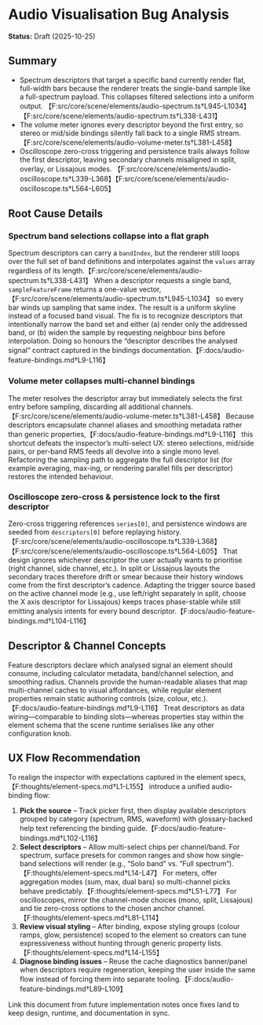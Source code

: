 # Audio Visualisation Bug Analysis

**Status:** Draft (2025-10-25)

## Summary
- Spectrum descriptors that target a specific band currently render flat, full-width bars because the renderer treats the single-band sample like a full-spectrum payload. This collapses filtered selections into a uniform output. 【F:src/core/scene/elements/audio-spectrum.ts†L945-L1034】【F:src/core/scene/elements/audio-spectrum.ts†L338-L431】
- The volume meter ignores every descriptor beyond the first entry, so stereo or mid/side bindings silently fall back to a single RMS stream. 【F:src/core/scene/elements/audio-volume-meter.ts†L381-L458】
- Oscilloscope zero-cross triggering and persistence trails always follow the first descriptor, leaving secondary channels misaligned in split, overlay, or Lissajous modes. 【F:src/core/scene/elements/audio-oscilloscope.ts†L339-L368】【F:src/core/scene/elements/audio-oscilloscope.ts†L564-L605】

## Root Cause Details

### Spectrum band selections collapse into a flat graph
Spectrum descriptors can carry a `bandIndex`, but the renderer still loops over the full set of band definitions and interpolates against the `values` array regardless of its length.【F:src/core/scene/elements/audio-spectrum.ts†L338-L431】 When a descriptor requests a single band, `sampleFeatureFrame` returns a one-value vector,【F:src/core/scene/elements/audio-spectrum.ts†L945-L1034】 so every bar winds up sampling that same index. The result is a uniform skyline instead of a focused band visual. The fix is to recognize descriptors that intentionally narrow the band set and either (a) render only the addressed band, or (b) widen the sample by requesting neighbour bins before interpolation. Doing so honours the “descriptor describes the analysed signal” contract captured in the bindings documentation.【F:docs/audio-feature-bindings.md†L9-L116】

### Volume meter collapses multi-channel bindings
The meter resolves the descriptor array but immediately selects the first entry before sampling, discarding all additional channels.【F:src/core/scene/elements/audio-volume-meter.ts†L381-L458】 Because descriptors encapsulate channel aliases and smoothing metadata rather than generic properties,【F:docs/audio-feature-bindings.md†L9-L116】 this shortcut defeats the inspector’s multi-select UX: stereo selections, mid/side pairs, or per-band RMS feeds all devolve into a single mono level. Refactoring the sampling path to aggregate the full descriptor list (for example averaging, max-ing, or rendering parallel fills per descriptor) restores the intended behaviour.

### Oscilloscope zero-cross & persistence lock to the first descriptor
Zero-cross triggering references `series[0]`, and persistence windows are seeded from `descriptors[0]` before replaying history.【F:src/core/scene/elements/audio-oscilloscope.ts†L339-L368】【F:src/core/scene/elements/audio-oscilloscope.ts†L564-L605】 That design ignores whichever descriptor the user actually wants to prioritise (right channel, side channel, etc.). In split or Lissajous layouts the secondary traces therefore drift or smear because their history windows come from the first descriptor’s cadence. Adapting the trigger source based on the active channel mode (e.g., use left/right separately in split, choose the X axis descriptor for Lissajous) keeps traces phase-stable while still emitting analysis intents for every bound descriptor.【F:docs/audio-feature-bindings.md†L104-L116】

## Descriptor & Channel Concepts
Feature descriptors declare which analysed signal an element should consume, including calculator metadata, band/channel selection, and smoothing radius. Channels provide the human-readable aliases that map multi-channel caches to visual affordances, while regular element properties remain static authoring controls (size, colour, etc.).【F:docs/audio-feature-bindings.md†L9-L116】 Treat descriptors as data wiring—comparable to binding slots—whereas properties stay within the element schema that the scene runtime serialises like any other configuration knob.

## UX Flow Recommendation
To realign the inspector with expectations captured in the element specs,【F:thoughts/element-specs.md†L1-L155】 introduce a unified audio-binding flow:

1. **Pick the source** – Track picker first, then display available descriptors grouped by category (spectrum, RMS, waveform) with glossary-backed help text referencing the binding guide.【F:docs/audio-feature-bindings.md†L102-L116】
2. **Select descriptors** – Allow multi-select chips per channel/band. For spectrum, surface presets for common ranges and show how single-band selections will render (e.g., “Solo band” vs. “Full spectrum”).【F:thoughts/element-specs.md†L14-L47】 For meters, offer aggregation modes (sum, max, dual bars) so multi-channel picks behave predictably.【F:thoughts/element-specs.md†L51-L77】 For oscilloscopes, mirror the channel-mode choices (mono, split, Lissajous) and tie zero-cross options to the chosen anchor channel.【F:thoughts/element-specs.md†L81-L114】
3. **Review visual styling** – After binding, expose styling groups (colour ramps, glow, persistence) scoped to the element so creators can tune expressiveness without hunting through generic property lists.【F:thoughts/element-specs.md†L14-L155】
4. **Diagnose binding issues** – Reuse the cache diagnostics banner/panel when descriptors require regeneration, keeping the user inside the same flow instead of forcing them into separate tooling.【F:docs/audio-feature-bindings.md†L89-L109】

Link this document from future implementation notes once fixes land to keep design, runtime, and documentation in sync.
